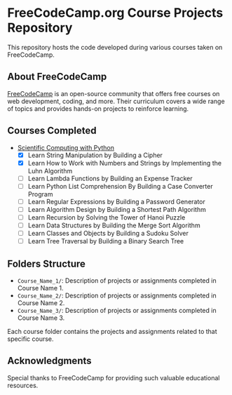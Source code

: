 # FreeCodeCamp.org Course Projects Repository

This repository hosts the code developed during various courses taken on FreeCodeCamp.

## About FreeCodeCamp

[FreeCodeCamp](https://www.freecodecamp.org/) is an open-source community that offers free courses on web development, coding, and more. Their curriculum covers a wide range of topics and provides hands-on projects to reinforce learning.

## Courses Completed

- [Scientific Computing with Python](https://github.com/yonrasgg/freecodecamp/tree/main/Scientific%20Computing%20with%20Python)
  - [X] Learn String Manipulation by Building a Cipher
  - [X] Learn How to Work with Numbers and Strings by Implementing the Luhn Algorithm
  - [ ] Learn Lambda Functions by Building an Expense Tracker
  - [ ] Learn Python List Comprehension By Building a Case Converter Program
  - [ ] Learn Regular Expressions by Building a Password Generator
  - [ ] Learn Algorithm Design by Building a Shortest Path Algorithm
  - [ ] Learn Recursion by Solving the Tower of Hanoi Puzzle
  - [ ] Learn Data Structures by Building the Merge Sort Algorithm
  - [ ] Learn Classes and Objects by Building a Sudoku Solver
  - [ ] Learn Tree Traversal by Building a Binary Search Tree

## Folders Structure

- `Course_Name_1/`: Description of projects or assignments completed in Course Name 1.
- `Course_Name_2/`: Description of projects or assignments completed in Course Name 2.
- `Course_Name_3/`: Description of projects or assignments completed in Course Name 3.

Each course folder contains the projects and assignments related to that specific course.

## Acknowledgments

Special thanks to FreeCodeCamp for providing such valuable educational resources.
